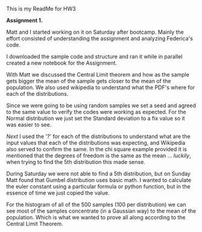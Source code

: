 This is my ReadMe for HW3

__Assignment 1.__

Matt and I started working on it on Saturday after bootcamp.   Mainly the effort consisted of understanding the assignment and analyzing Federica's code.

I downloaded the sample code and structure and ran it while in parallel created a new notebook for the Assignment. 

With Matt we discussed the Central Limit theorem and how as the sample gets bigger the mean of the sample gets closer to the mean of the population. We also used wikipedia to understand what the PDF's where for each of the distributions. 

Since we were going to be using random samples we set a seed and agreed to the same value to verify the codes were working as expected. For the Normal distribution we just set the Standard deviation to a fix value so it was easier to see. 

_Next_ I used the '?' for each of the distributions to understand what are the input values that each of the distributions was expecting, and Wikipedia also served to confirm the same.   In the chi square example provided it is mentioned that the degrees of freedom is the same as the mean ... _luckily_, when trying to find the 5th distribution this made sense.

During Saturday we were not able to find a 5th distribution, but on Sunday Matt found that Gumbel distribution uses basic math. I wanted to calculate the euler constant using a particular formula or python function, but in the essence of time we just copied the value. 

For the histogram of all of the 500 samples (100 per distribution) we can see most of the samples concentrate (in a Gaussian way) to the mean of the population. Which is what we wanted to prove all along according to the Central Limit Theorem.

